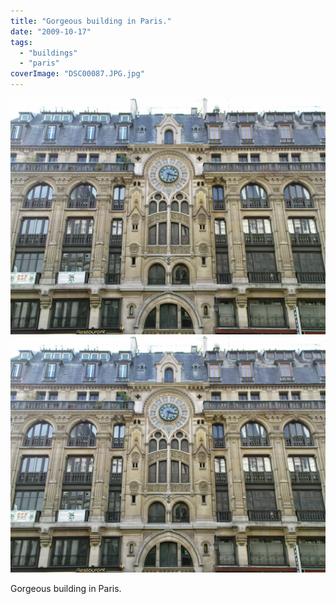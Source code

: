 ```yaml
---
title: "Gorgeous building in Paris."
date: "2009-10-17"
tags: 
  - "buildings"
  - "paris"
coverImage: "DSC00087.JPG.jpg"
---
```


[![](images/DSC00087.JPG.jpg)](images/DSC00087.JPG.jpg)
[![](images/DSC00087.JPG.jpg)](images/DSC00087.JPG.jpg)

Gorgeous building in Paris.
